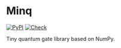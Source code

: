 # Minq

[![PyPI](https://img.shields.io/pypi/v/minq)](https://pypi.org/project/minq)
[![Check](https://github.com/fwcd/minq/actions/workflows/check.yml/badge.svg)](https://github.com/fwcd/minq/actions/workflows/check.yml)

Tiny quantum gate library based on NumPy.
